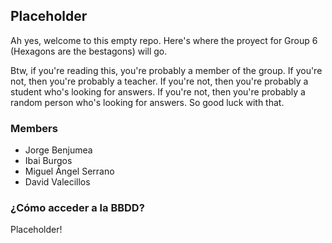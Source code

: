 ## Placeholder
Ah yes, welcome to this empty repo. Here's where the proyect for Group 6 (Hexagons are the bestagons) will go. 

Btw, if you're reading this, you're probably a member of the group. If you're not, then you're probably a teacher. 
If you're not, then you're probably a student who's looking for answers. 
If you're not, then you're probably a random person who's looking for answers.
So good luck with that.
### Members
- Jorge Benjumea
- Ibai Burgos
- Miguel Ángel Serrano
- David Valecillos

### ¿Cómo acceder a la BBDD?
Placeholder!
